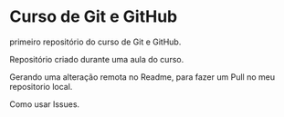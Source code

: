 # Curso de Git e GitHub
 primeiro repositório do curso de Git e GitHub.

 Repositório criado durante uma aula do curso.
 
 Gerando uma alteração remota no Readme, para fazer um Pull no meu repositorio local.
 
 Como usar Issues.
